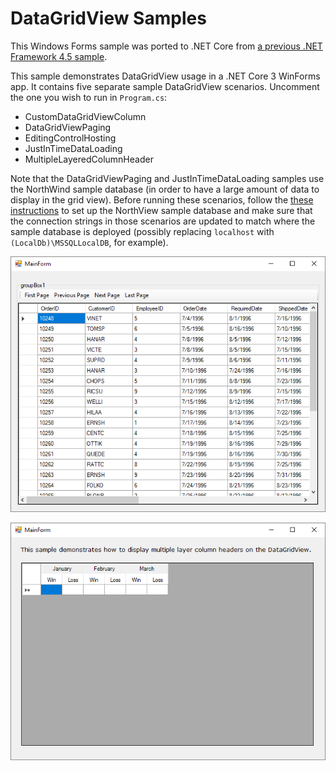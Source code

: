 # DataGridView Samples

This Windows Forms sample was ported to .NET Core from
[a previous .NET Framework 4.5 sample](https://github.com/microsoftarchive/msdn-code-gallery-microsoft/tree/master/OneCodeTeam/Windows%20Forms%20DataGridView%20demo%20(CSWinFormDataGridView)).

This sample demonstrates DataGridView usage in a .NET Core 3 WinForms app.
It contains five separate sample DataGridView scenarios. Uncomment the one
you wish to run in `Program.cs`:

* CustomDataGridViewColumn
* DataGridViewPaging
* EditingControlHosting
* JustInTimeDataLoading
* MultipleLayeredColumnHeader

Note that the DataGridViewPaging and JustInTimeDataLoading samples use the
NorthWind sample database (in order to have a large amount of data to display
in the grid view). Before running these scenarios, follow the
[these instructions](https://docs.microsoft.com/dotnet/framework/data/adonet/sql/linq/downloading-sample-databases)
to set up the NorthView sample database and make sure that the connection
strings in those scenarios are updated to match where the sample database
is deployed (possibly replacing `localhost` with `(LocalDb)\MSSQLLocalDB`,
for example).

![Screenshot with paging](images/screenshot1.png)

![Screenshot with layered column header](images/screenshot2.png)
